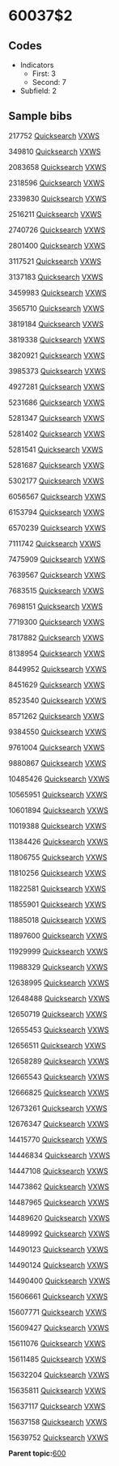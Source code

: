 # 60037$2

## Codes

-   Indicators
    -   First: 3
    -   Second: 7
-   Subfield: 2

## Sample bibs

217752 [Quicksearch](https://search.library.yale.edu/catalog/217752) [VXWS](http://prodorbis.library.yale.edu:7014/vxws/GetHoldingsService?bibId=217752)

349810 [Quicksearch](https://search.library.yale.edu/catalog/349810) [VXWS](http://prodorbis.library.yale.edu:7014/vxws/GetHoldingsService?bibId=349810)

2083658 [Quicksearch](https://search.library.yale.edu/catalog/2083658) [VXWS](http://prodorbis.library.yale.edu:7014/vxws/GetHoldingsService?bibId=2083658)

2318596 [Quicksearch](https://search.library.yale.edu/catalog/2318596) [VXWS](http://prodorbis.library.yale.edu:7014/vxws/GetHoldingsService?bibId=2318596)

2339830 [Quicksearch](https://search.library.yale.edu/catalog/2339830) [VXWS](http://prodorbis.library.yale.edu:7014/vxws/GetHoldingsService?bibId=2339830)

2516211 [Quicksearch](https://search.library.yale.edu/catalog/2516211) [VXWS](http://prodorbis.library.yale.edu:7014/vxws/GetHoldingsService?bibId=2516211)

2740726 [Quicksearch](https://search.library.yale.edu/catalog/2740726) [VXWS](http://prodorbis.library.yale.edu:7014/vxws/GetHoldingsService?bibId=2740726)

2801400 [Quicksearch](https://search.library.yale.edu/catalog/2801400) [VXWS](http://prodorbis.library.yale.edu:7014/vxws/GetHoldingsService?bibId=2801400)

3117521 [Quicksearch](https://search.library.yale.edu/catalog/3117521) [VXWS](http://prodorbis.library.yale.edu:7014/vxws/GetHoldingsService?bibId=3117521)

3137183 [Quicksearch](https://search.library.yale.edu/catalog/3137183) [VXWS](http://prodorbis.library.yale.edu:7014/vxws/GetHoldingsService?bibId=3137183)

3459983 [Quicksearch](https://search.library.yale.edu/catalog/3459983) [VXWS](http://prodorbis.library.yale.edu:7014/vxws/GetHoldingsService?bibId=3459983)

3565710 [Quicksearch](https://search.library.yale.edu/catalog/3565710) [VXWS](http://prodorbis.library.yale.edu:7014/vxws/GetHoldingsService?bibId=3565710)

3819184 [Quicksearch](https://search.library.yale.edu/catalog/3819184) [VXWS](http://prodorbis.library.yale.edu:7014/vxws/GetHoldingsService?bibId=3819184)

3819338 [Quicksearch](https://search.library.yale.edu/catalog/3819338) [VXWS](http://prodorbis.library.yale.edu:7014/vxws/GetHoldingsService?bibId=3819338)

3820921 [Quicksearch](https://search.library.yale.edu/catalog/3820921) [VXWS](http://prodorbis.library.yale.edu:7014/vxws/GetHoldingsService?bibId=3820921)

3985373 [Quicksearch](https://search.library.yale.edu/catalog/3985373) [VXWS](http://prodorbis.library.yale.edu:7014/vxws/GetHoldingsService?bibId=3985373)

4927281 [Quicksearch](https://search.library.yale.edu/catalog/4927281) [VXWS](http://prodorbis.library.yale.edu:7014/vxws/GetHoldingsService?bibId=4927281)

5231686 [Quicksearch](https://search.library.yale.edu/catalog/5231686) [VXWS](http://prodorbis.library.yale.edu:7014/vxws/GetHoldingsService?bibId=5231686)

5281347 [Quicksearch](https://search.library.yale.edu/catalog/5281347) [VXWS](http://prodorbis.library.yale.edu:7014/vxws/GetHoldingsService?bibId=5281347)

5281402 [Quicksearch](https://search.library.yale.edu/catalog/5281402) [VXWS](http://prodorbis.library.yale.edu:7014/vxws/GetHoldingsService?bibId=5281402)

5281541 [Quicksearch](https://search.library.yale.edu/catalog/5281541) [VXWS](http://prodorbis.library.yale.edu:7014/vxws/GetHoldingsService?bibId=5281541)

5281687 [Quicksearch](https://search.library.yale.edu/catalog/5281687) [VXWS](http://prodorbis.library.yale.edu:7014/vxws/GetHoldingsService?bibId=5281687)

5302177 [Quicksearch](https://search.library.yale.edu/catalog/5302177) [VXWS](http://prodorbis.library.yale.edu:7014/vxws/GetHoldingsService?bibId=5302177)

6056567 [Quicksearch](https://search.library.yale.edu/catalog/6056567) [VXWS](http://prodorbis.library.yale.edu:7014/vxws/GetHoldingsService?bibId=6056567)

6153794 [Quicksearch](https://search.library.yale.edu/catalog/6153794) [VXWS](http://prodorbis.library.yale.edu:7014/vxws/GetHoldingsService?bibId=6153794)

6570239 [Quicksearch](https://search.library.yale.edu/catalog/6570239) [VXWS](http://prodorbis.library.yale.edu:7014/vxws/GetHoldingsService?bibId=6570239)

7111742 [Quicksearch](https://search.library.yale.edu/catalog/7111742) [VXWS](http://prodorbis.library.yale.edu:7014/vxws/GetHoldingsService?bibId=7111742)

7475909 [Quicksearch](https://search.library.yale.edu/catalog/7475909) [VXWS](http://prodorbis.library.yale.edu:7014/vxws/GetHoldingsService?bibId=7475909)

7639567 [Quicksearch](https://search.library.yale.edu/catalog/7639567) [VXWS](http://prodorbis.library.yale.edu:7014/vxws/GetHoldingsService?bibId=7639567)

7683515 [Quicksearch](https://search.library.yale.edu/catalog/7683515) [VXWS](http://prodorbis.library.yale.edu:7014/vxws/GetHoldingsService?bibId=7683515)

7698151 [Quicksearch](https://search.library.yale.edu/catalog/7698151) [VXWS](http://prodorbis.library.yale.edu:7014/vxws/GetHoldingsService?bibId=7698151)

7719300 [Quicksearch](https://search.library.yale.edu/catalog/7719300) [VXWS](http://prodorbis.library.yale.edu:7014/vxws/GetHoldingsService?bibId=7719300)

7817882 [Quicksearch](https://search.library.yale.edu/catalog/7817882) [VXWS](http://prodorbis.library.yale.edu:7014/vxws/GetHoldingsService?bibId=7817882)

8138954 [Quicksearch](https://search.library.yale.edu/catalog/8138954) [VXWS](http://prodorbis.library.yale.edu:7014/vxws/GetHoldingsService?bibId=8138954)

8449952 [Quicksearch](https://search.library.yale.edu/catalog/8449952) [VXWS](http://prodorbis.library.yale.edu:7014/vxws/GetHoldingsService?bibId=8449952)

8451629 [Quicksearch](https://search.library.yale.edu/catalog/8451629) [VXWS](http://prodorbis.library.yale.edu:7014/vxws/GetHoldingsService?bibId=8451629)

8523540 [Quicksearch](https://search.library.yale.edu/catalog/8523540) [VXWS](http://prodorbis.library.yale.edu:7014/vxws/GetHoldingsService?bibId=8523540)

8571262 [Quicksearch](https://search.library.yale.edu/catalog/8571262) [VXWS](http://prodorbis.library.yale.edu:7014/vxws/GetHoldingsService?bibId=8571262)

9384550 [Quicksearch](https://search.library.yale.edu/catalog/9384550) [VXWS](http://prodorbis.library.yale.edu:7014/vxws/GetHoldingsService?bibId=9384550)

9761004 [Quicksearch](https://search.library.yale.edu/catalog/9761004) [VXWS](http://prodorbis.library.yale.edu:7014/vxws/GetHoldingsService?bibId=9761004)

9880867 [Quicksearch](https://search.library.yale.edu/catalog/9880867) [VXWS](http://prodorbis.library.yale.edu:7014/vxws/GetHoldingsService?bibId=9880867)

10485426 [Quicksearch](https://search.library.yale.edu/catalog/10485426) [VXWS](http://prodorbis.library.yale.edu:7014/vxws/GetHoldingsService?bibId=10485426)

10565951 [Quicksearch](https://search.library.yale.edu/catalog/10565951) [VXWS](http://prodorbis.library.yale.edu:7014/vxws/GetHoldingsService?bibId=10565951)

10601894 [Quicksearch](https://search.library.yale.edu/catalog/10601894) [VXWS](http://prodorbis.library.yale.edu:7014/vxws/GetHoldingsService?bibId=10601894)

11019388 [Quicksearch](https://search.library.yale.edu/catalog/11019388) [VXWS](http://prodorbis.library.yale.edu:7014/vxws/GetHoldingsService?bibId=11019388)

11384426 [Quicksearch](https://search.library.yale.edu/catalog/11384426) [VXWS](http://prodorbis.library.yale.edu:7014/vxws/GetHoldingsService?bibId=11384426)

11806755 [Quicksearch](https://search.library.yale.edu/catalog/11806755) [VXWS](http://prodorbis.library.yale.edu:7014/vxws/GetHoldingsService?bibId=11806755)

11810256 [Quicksearch](https://search.library.yale.edu/catalog/11810256) [VXWS](http://prodorbis.library.yale.edu:7014/vxws/GetHoldingsService?bibId=11810256)

11822581 [Quicksearch](https://search.library.yale.edu/catalog/11822581) [VXWS](http://prodorbis.library.yale.edu:7014/vxws/GetHoldingsService?bibId=11822581)

11855901 [Quicksearch](https://search.library.yale.edu/catalog/11855901) [VXWS](http://prodorbis.library.yale.edu:7014/vxws/GetHoldingsService?bibId=11855901)

11885018 [Quicksearch](https://search.library.yale.edu/catalog/11885018) [VXWS](http://prodorbis.library.yale.edu:7014/vxws/GetHoldingsService?bibId=11885018)

11897600 [Quicksearch](https://search.library.yale.edu/catalog/11897600) [VXWS](http://prodorbis.library.yale.edu:7014/vxws/GetHoldingsService?bibId=11897600)

11929999 [Quicksearch](https://search.library.yale.edu/catalog/11929999) [VXWS](http://prodorbis.library.yale.edu:7014/vxws/GetHoldingsService?bibId=11929999)

11988329 [Quicksearch](https://search.library.yale.edu/catalog/11988329) [VXWS](http://prodorbis.library.yale.edu:7014/vxws/GetHoldingsService?bibId=11988329)

12638995 [Quicksearch](https://search.library.yale.edu/catalog/12638995) [VXWS](http://prodorbis.library.yale.edu:7014/vxws/GetHoldingsService?bibId=12638995)

12648488 [Quicksearch](https://search.library.yale.edu/catalog/12648488) [VXWS](http://prodorbis.library.yale.edu:7014/vxws/GetHoldingsService?bibId=12648488)

12650719 [Quicksearch](https://search.library.yale.edu/catalog/12650719) [VXWS](http://prodorbis.library.yale.edu:7014/vxws/GetHoldingsService?bibId=12650719)

12655453 [Quicksearch](https://search.library.yale.edu/catalog/12655453) [VXWS](http://prodorbis.library.yale.edu:7014/vxws/GetHoldingsService?bibId=12655453)

12656511 [Quicksearch](https://search.library.yale.edu/catalog/12656511) [VXWS](http://prodorbis.library.yale.edu:7014/vxws/GetHoldingsService?bibId=12656511)

12658289 [Quicksearch](https://search.library.yale.edu/catalog/12658289) [VXWS](http://prodorbis.library.yale.edu:7014/vxws/GetHoldingsService?bibId=12658289)

12665543 [Quicksearch](https://search.library.yale.edu/catalog/12665543) [VXWS](http://prodorbis.library.yale.edu:7014/vxws/GetHoldingsService?bibId=12665543)

12666825 [Quicksearch](https://search.library.yale.edu/catalog/12666825) [VXWS](http://prodorbis.library.yale.edu:7014/vxws/GetHoldingsService?bibId=12666825)

12673261 [Quicksearch](https://search.library.yale.edu/catalog/12673261) [VXWS](http://prodorbis.library.yale.edu:7014/vxws/GetHoldingsService?bibId=12673261)

12676347 [Quicksearch](https://search.library.yale.edu/catalog/12676347) [VXWS](http://prodorbis.library.yale.edu:7014/vxws/GetHoldingsService?bibId=12676347)

14415770 [Quicksearch](https://search.library.yale.edu/catalog/14415770) [VXWS](http://prodorbis.library.yale.edu:7014/vxws/GetHoldingsService?bibId=14415770)

14446834 [Quicksearch](https://search.library.yale.edu/catalog/14446834) [VXWS](http://prodorbis.library.yale.edu:7014/vxws/GetHoldingsService?bibId=14446834)

14447108 [Quicksearch](https://search.library.yale.edu/catalog/14447108) [VXWS](http://prodorbis.library.yale.edu:7014/vxws/GetHoldingsService?bibId=14447108)

14473862 [Quicksearch](https://search.library.yale.edu/catalog/14473862) [VXWS](http://prodorbis.library.yale.edu:7014/vxws/GetHoldingsService?bibId=14473862)

14487965 [Quicksearch](https://search.library.yale.edu/catalog/14487965) [VXWS](http://prodorbis.library.yale.edu:7014/vxws/GetHoldingsService?bibId=14487965)

14489620 [Quicksearch](https://search.library.yale.edu/catalog/14489620) [VXWS](http://prodorbis.library.yale.edu:7014/vxws/GetHoldingsService?bibId=14489620)

14489992 [Quicksearch](https://search.library.yale.edu/catalog/14489992) [VXWS](http://prodorbis.library.yale.edu:7014/vxws/GetHoldingsService?bibId=14489992)

14490123 [Quicksearch](https://search.library.yale.edu/catalog/14490123) [VXWS](http://prodorbis.library.yale.edu:7014/vxws/GetHoldingsService?bibId=14490123)

14490124 [Quicksearch](https://search.library.yale.edu/catalog/14490124) [VXWS](http://prodorbis.library.yale.edu:7014/vxws/GetHoldingsService?bibId=14490124)

14490400 [Quicksearch](https://search.library.yale.edu/catalog/14490400) [VXWS](http://prodorbis.library.yale.edu:7014/vxws/GetHoldingsService?bibId=14490400)

15606661 [Quicksearch](https://search.library.yale.edu/catalog/15606661) [VXWS](http://prodorbis.library.yale.edu:7014/vxws/GetHoldingsService?bibId=15606661)

15607771 [Quicksearch](https://search.library.yale.edu/catalog/15607771) [VXWS](http://prodorbis.library.yale.edu:7014/vxws/GetHoldingsService?bibId=15607771)

15609427 [Quicksearch](https://search.library.yale.edu/catalog/15609427) [VXWS](http://prodorbis.library.yale.edu:7014/vxws/GetHoldingsService?bibId=15609427)

15611076 [Quicksearch](https://search.library.yale.edu/catalog/15611076) [VXWS](http://prodorbis.library.yale.edu:7014/vxws/GetHoldingsService?bibId=15611076)

15611485 [Quicksearch](https://search.library.yale.edu/catalog/15611485) [VXWS](http://prodorbis.library.yale.edu:7014/vxws/GetHoldingsService?bibId=15611485)

15632204 [Quicksearch](https://search.library.yale.edu/catalog/15632204) [VXWS](http://prodorbis.library.yale.edu:7014/vxws/GetHoldingsService?bibId=15632204)

15635811 [Quicksearch](https://search.library.yale.edu/catalog/15635811) [VXWS](http://prodorbis.library.yale.edu:7014/vxws/GetHoldingsService?bibId=15635811)

15637117 [Quicksearch](https://search.library.yale.edu/catalog/15637117) [VXWS](http://prodorbis.library.yale.edu:7014/vxws/GetHoldingsService?bibId=15637117)

15637158 [Quicksearch](https://search.library.yale.edu/catalog/15637158) [VXWS](http://prodorbis.library.yale.edu:7014/vxws/GetHoldingsService?bibId=15637158)

15639752 [Quicksearch](https://search.library.yale.edu/catalog/15639752) [VXWS](http://prodorbis.library.yale.edu:7014/vxws/GetHoldingsService?bibId=15639752)

**Parent topic:**[600](../../tags/600/600.md)

